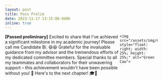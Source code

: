 ```yaml
---
layout: post
title: Pass Prelim
date: 2023-11-17 13:15:00-0400
inline: true
---
```



<p>
    <span style="float: left; width: 75%;">
        <strong>[Passed preliminary]</strong> Excited to share that I've achieved a significant milestone in my academic journey! Please call me Candidate Bi. 😆😆 Grateful for the invaluable guidance from my advisor and the tremendous efforts of my dedicated committee members. Special thanks to all my teammates and collaborators for their unwavering support – this achievement wouldn't have been possible without you! 🙌 Here's to the next chapter! 🎓🌟
    </span>

    <img src="/assets/img/news/greencow.gif" style="float: right; width: 25%; height: 25%;" alt="Green Cow">
</p>